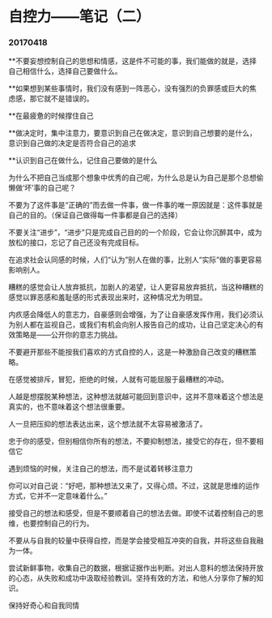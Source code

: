 # 自控力——笔记（二）

### 20170418

**不要妄想控制自己的思想和情感，这是件不可能的事，我们能做的就是，选择自己相信什么，选择自己要做什么。

**如果想到某些事情时，我们没有感到一阵恶心，没有强烈的负罪感或巨大的焦虑感，那它就不是错误的。

**在最疲惫的时候撑住自己

**做决定时，集中注意力，要意识到自己在做决定，意识到自己想要的是什么，意识到自己做的决定是否符合自己的追求

**认识到自己在做什么，记住自己要做的是什么

为什么不把自己当成那个想象中优秀的自己呢，为什么总是认为自己是那个总想偷懒做‘坏’事的自己呢？

不要为了这件事是“正确的”而去做一件事，做一件事的唯一原因就是：这件事就是自己的目的。（保证自己做得每一件事都是自己的选择）

不要关注“进步”，“进步”只是完成自己目的的一个阶段，它会让你沉醉其中，成为放松的接口，忘记了自己还没有完成目标。

在追求社会认同感的时候，人们“认为”别人在做的事，比别人“实际”做的事更容易影响别人。

糟糕的感觉会让人放弃抵抗，加剧人的渴望，让人更容易放弃抵抗，当这种糟糕的感觉以罪恶感和羞耻感的形式表现出来时，这种情况尤为明显。

内疚感会降低人的意志力，自豪感则会增强，为了让自豪感发挥作用，我们必须认为别人都在监视自己，或我们有机会向别人报告自己的成功，让自己坚定决心的有效策略是——公开你的意志力挑战。

不要避开那些不能按我们喜欢的方式自控的人，这是一种激励自己改变的糟糕策略。

在感觉被排斥，冒犯，拒绝的时候，人就有可能屈服于最糟糕的冲动。

人越是想摆脱某种想法，这种想法就越可能回到意识中，这并不意味着这个想法是真实的，也不意味着这个想法很重要。

人一旦把压抑的想法表达出来，这个想法就不太容易被激活了。

忠于你的感受，但别相信你所有的想法，不要抑制想法，接受它的存在，但不要相信它

遇到烦恼的时候，关注自己的想法，而不是试着转移注意力

你可以对自己说：“好吧，那种想法又来了，又得心烦。不过，这就是思维的运作方式，它并不一定意味着什么。”

接受自己的想法和感受，但是不要顺着自己的想法去做。即使不试着控制自己的思维，也要控制自己的行为。

不要从与自我的较量中获得自控，而是学会接受相互冲突的自我，并将这些自我融为一体。

尝试新鲜事物，收集自己的数据，根据证据作出判断。对出人意料的想法保持开放的心态，从失败和成功中汲取经验教训。坚持有效的方法，和他人分享你了解的知识。

保持好奇心和自我同情